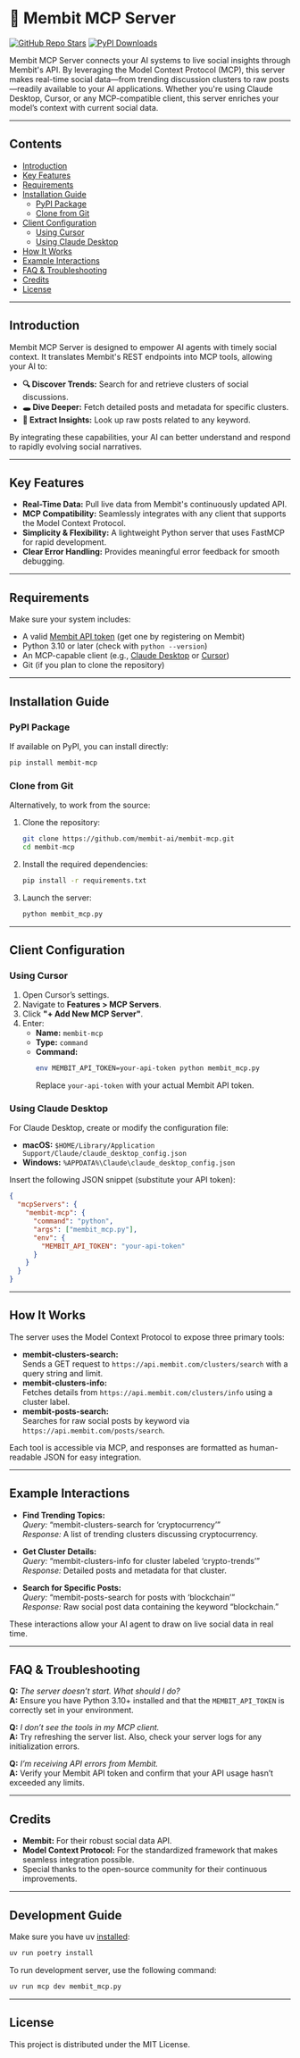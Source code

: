 # 🐰 Membit MCP Server

[![GitHub Repo Stars](https://img.shields.io/github/stars/bandprotocol/membit-mcp?style=social)](https://github.com/bandprotocol/membit-mcp) [![PyPI Downloads](https://img.shields.io/pypi/dm/membit-mcp)](https://pypi.org/project/membit-mcp/)

Membit MCP Server connects your AI systems to live social insights through Membit's API. By leveraging the Model Context Protocol (MCP), this server makes real-time social data—from trending discussion clusters to raw posts—readily available to your AI applications. Whether you're using Claude Desktop, Cursor, or any MCP-compatible client, this server enriches your model’s context with current social data.

---

## Contents

- [Introduction](#introduction)
- [Key Features](#key-features)
- [Requirements](#requirements)
- [Installation Guide](#installation-guide)
  - [PyPI Package](#pypi-package)
  - [Clone from Git](#clone-from-git)
- [Client Configuration](#client-configuration)
  - [Using Cursor](#using-cursor)
  - [Using Claude Desktop](#using-claude-desktop)
- [How It Works](#how-it-works)
- [Example Interactions](#example-interactions)
- [FAQ & Troubleshooting](#faq--troubleshooting)
- [Credits](#credits)
- [License](#license)

---

## Introduction

Membit MCP Server is designed to empower AI agents with timely social context. It translates Membit's REST endpoints into MCP tools, allowing your AI to:

- **🔍 Discover Trends:** Search for and retrieve clusters of social discussions.
- **🕳️ Dive Deeper:** Fetch detailed posts and metadata for specific clusters.
- **🧠 Extract Insights:** Look up raw posts related to any keyword.

By integrating these capabilities, your AI can better understand and respond to rapidly evolving social narratives.

---

## Key Features

- **Real-Time Data:** Pull live data from Membit's continuously updated API.
- **MCP Compatibility:** Seamlessly integrates with any client that supports the Model Context Protocol.
- **Simplicity & Flexibility:** A lightweight Python server that uses FastMCP for rapid development.
- **Clear Error Handling:** Provides meaningful error feedback for smooth debugging.

---

## Requirements

Make sure your system includes:

- A valid [Membit API token](https://membit.ai/api-keys) (get one by registering on Membit)
- Python 3.10 or later (check with `python --version`)
- An MCP-capable client (e.g., [Claude Desktop](https://claude.ai/download) or [Cursor](https://cursor.sh))
- Git (if you plan to clone the repository)

---

## Installation Guide

### PyPI Package

If available on PyPI, you can install directly:

```bash
pip install membit-mcp
```

### Clone from Git

Alternatively, to work from the source:

1. Clone the repository:
   ```bash
   git clone https://github.com/membit-ai/membit-mcp.git
   cd membit-mcp
   ```
2. Install the required dependencies:
   ```bash
   pip install -r requirements.txt
   ```
3. Launch the server:
   ```bash
   python membit_mcp.py
   ```

---

## Client Configuration

### Using Cursor

1. Open Cursor’s settings.
2. Navigate to **Features > MCP Servers**.
3. Click **"+ Add New MCP Server"**.
4. Enter:
   - **Name:** `membit-mcp`
   - **Type:** `command`
   - **Command:**
     ```bash
     env MEMBIT_API_TOKEN=your-api-token python membit_mcp.py
     ```
     Replace `your-api-token` with your actual Membit API token.

### Using Claude Desktop

For Claude Desktop, create or modify the configuration file:

- **macOS:** `$HOME/Library/Application Support/Claude/claude_desktop_config.json`
- **Windows:** `%APPDATA%\Claude\claude_desktop_config.json`

Insert the following JSON snippet (substitute your API token):

```json
{
  "mcpServers": {
    "membit-mcp": {
      "command": "python",
      "args": ["membit_mcp.py"],
      "env": {
        "MEMBIT_API_TOKEN": "your-api-token"
      }
    }
  }
}
```

---

## How It Works

The server uses the Model Context Protocol to expose three primary tools:

- **membit-clusters-search:**  
  Sends a GET request to `https://api.membit.com/clusters/search` with a query string and limit.
- **membit-clusters-info:**  
  Fetches details from `https://api.membit.com/clusters/info` using a cluster label.
- **membit-posts-search:**  
  Searches for raw social posts by keyword via `https://api.membit.com/posts/search`.

Each tool is accessible via MCP, and responses are formatted as human-readable JSON for easy integration.

---

## Example Interactions

- **Find Trending Topics:**  
  _Query:_ “membit-clusters-search for ‘cryptocurrency’”  
  _Response:_ A list of trending clusters discussing cryptocurrency.

- **Get Cluster Details:**  
  _Query:_ “membit-clusters-info for cluster labeled ‘crypto-trends’”  
  _Response:_ Detailed posts and metadata for that cluster.

- **Search for Specific Posts:**  
  _Query:_ “membit-posts-search for posts with ‘blockchain’”  
  _Response:_ Raw social post data containing the keyword “blockchain.”

These interactions allow your AI agent to draw on live social data in real time.

---

## FAQ & Troubleshooting

**Q:** _The server doesn’t start. What should I do?_  
**A:** Ensure you have Python 3.10+ installed and that the `MEMBIT_API_TOKEN` is correctly set in your environment.

**Q:** _I don’t see the tools in my MCP client._  
**A:** Try refreshing the server list. Also, check your server logs for any initialization errors.

**Q:** _I’m receiving API errors from Membit._  
**A:** Verify your Membit API token and confirm that your API usage hasn’t exceeded any limits.

---

## Credits

- **Membit:** For their robust social data API.
- **Model Context Protocol:** For the standardized framework that makes seamless integration possible.
- Special thanks to the open-source community for their continuous improvements.

---

## Development Guide

Make sure you have uv [installed](https://docs.astral.sh/uv/getting-started/installation/#standalone-installer):

```bash
uv run poetry install
```

To run development server, use the following command:

```bash
uv run mcp dev membit_mcp.py
```

---

## License

This project is distributed under the MIT License.
